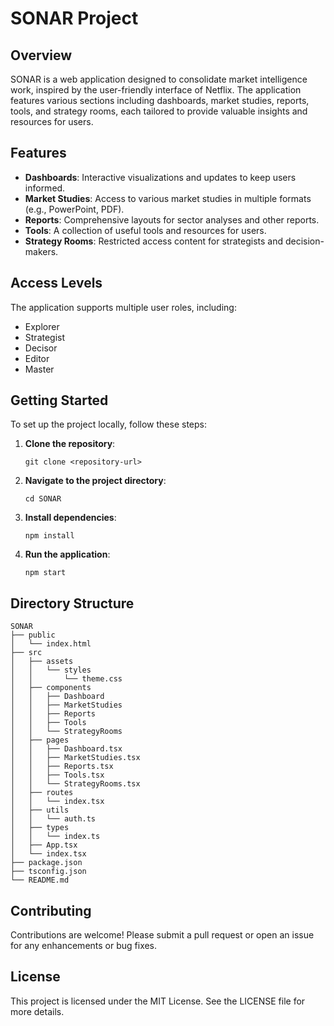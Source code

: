# SONAR Project

## Overview
SONAR is a web application designed to consolidate market intelligence work, inspired by the user-friendly interface of Netflix. The application features various sections including dashboards, market studies, reports, tools, and strategy rooms, each tailored to provide valuable insights and resources for users.

## Features
- **Dashboards**: Interactive visualizations and updates to keep users informed.
- **Market Studies**: Access to various market studies in multiple formats (e.g., PowerPoint, PDF).
- **Reports**: Comprehensive layouts for sector analyses and other reports.
- **Tools**: A collection of useful tools and resources for users.
- **Strategy Rooms**: Restricted access content for strategists and decision-makers.

## Access Levels
The application supports multiple user roles, including:
- Explorer
- Strategist
- Decisor
- Editor
- Master

## Getting Started
To set up the project locally, follow these steps:

1. **Clone the repository**:
   ```
   git clone <repository-url>
   ```

2. **Navigate to the project directory**:
   ```
   cd SONAR
   ```

3. **Install dependencies**:
   ```
   npm install
   ```

4. **Run the application**:
   ```
   npm start
   ```

## Directory Structure
```
SONAR
├── public
│   └── index.html
├── src
│   ├── assets
│   │   └── styles
│   │       └── theme.css
│   ├── components
│   │   ├── Dashboard
│   │   ├── MarketStudies
│   │   ├── Reports
│   │   ├── Tools
│   │   └── StrategyRooms
│   ├── pages
│   │   ├── Dashboard.tsx
│   │   ├── MarketStudies.tsx
│   │   ├── Reports.tsx
│   │   ├── Tools.tsx
│   │   └── StrategyRooms.tsx
│   ├── routes
│   │   └── index.tsx
│   ├── utils
│   │   └── auth.ts
│   ├── types
│   │   └── index.ts
│   ├── App.tsx
│   └── index.tsx
├── package.json
├── tsconfig.json
└── README.md
```

## Contributing
Contributions are welcome! Please submit a pull request or open an issue for any enhancements or bug fixes.

## License
This project is licensed under the MIT License. See the LICENSE file for more details.